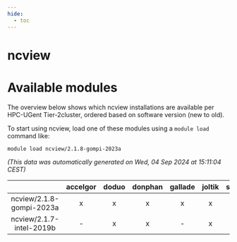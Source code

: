 ```yaml
---
hide:
  - toc
---
```


ncview
======

# Available modules


The overview below shows which ncview installations are available per HPC-UGent Tier-2cluster, ordered based on software version (new to old).

To start using ncview, load one of these modules using a `module load` command like:

```shell
module load ncview/2.1.8-gompi-2023a
```

*(This data was automatically generated on Wed, 04 Sep 2024 at 15:11:04 CEST)*  

| |accelgor|doduo|donphan|gallade|joltik|shinx|skitty|
| :---: | :---: | :---: | :---: | :---: | :---: | :---: | :---: |
|ncview/2.1.8-gompi-2023a|x|x|x|x|x|x|x|
|ncview/2.1.7-intel-2019b|-|x|x|-|x|-|x|
